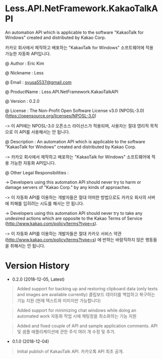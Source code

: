 # Less.API.NetFramework.KakaoTalkAPI
An automation API which is applicable to the software "KakaoTalk for Windows" created and distributed by Kakao Corp.

카카오 회사에서 제작하고 배포하는 "KakaoTalk for Windows" 소프트웨어에 적용 가능한 자동화 API입니다.

@ Author : Eric Kim

@ Nickname : Less

@ Email : syusa5537@gmail.com

@ ProductName : Less.API.NetFramework.KakaoTalkAPI

@ Version : 0.2.0

@ License : The Non-Profit Open Software License v3.0 (NPOSL-3.0) (https://opensource.org/licenses/NPOSL-3.0)

-> 이 API에는 NPOSL-3.0 오픈소스 라이선스가 적용되며, 사용자는 절대 영리적 목적으로 이 API를 사용해서는 안 됩니다.

@ Description : An automation API which is applicable to the software "KakaoTalk for Windows" created and distributed by Kakao Corp.

-> 카카오 회사에서 제작하고 배포하는 "KakaoTalk for Windows" 소프트웨어에 적용 가능한 자동화 API입니다.

@ Other Legal Responsibilities :

-> Developers using this automation API should never try to harm or damage servers of "Kakao Corp." by any kinds of approaches.

-> 이 자동화 API를 이용하는 개발자들은 절대 어떠한 방법으로도 카카오 회사의 서버에 피해를 입히려는 시도를 해서는 안 됩니다.

-> Developers using this automation API should never try to take any undesired actions which are opposite to the Kakao Terms of Service (http://www.kakao.com/policy/terms?type=s).

-> 이 자동화 API를 이용하는 개발자들은 절대 카카오 서비스 약관 (http://www.kakao.com/policy/terms?type=s) 에 반하는 바람직하지 않은 행동들을 취해서는 안 됩니다.

# Version History
- 0.2.0 (2018-12-05, Latest)

> Added support for backing up and restoring clipboard data (only texts and images are available currently)
> 클립보드 데이터를 백업하고 복구하는 기능 지원 (현재 텍스트와 이미지만 가능합니다)

> Added support for minimizing chat windows while doing an automated work
> 자동화 작업 시에 채팅창을 최소화하는 기능 지원

> Added and fixed couple of API and sample application comments.
> API 및 샘플 애플리케이션에 관한 주석 여러 개 수정 및 추가.

- 0.1.0 (2018-12-04)

> Initial publish of KakaoTalk API.
> 카카오톡 API 최초 공개.
